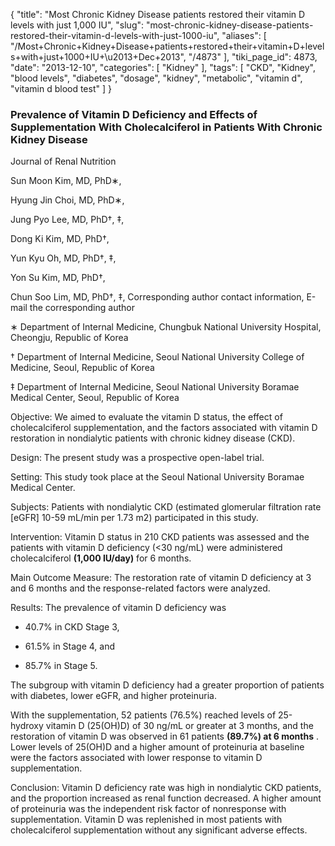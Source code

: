 {
    "title": "Most Chronic Kidney Disease patients restored their vitamin D levels with just 1,000 IU",
    "slug": "most-chronic-kidney-disease-patients-restored-their-vitamin-d-levels-with-just-1000-iu",
    "aliases": [
        "/Most+Chronic+Kidney+Disease+patients+restored+their+vitamin+D+levels+with+just+1000+IU+\u2013+Dec+2013",
        "/4873"
    ],
    "tiki_page_id": 4873,
    "date": "2013-12-10",
    "categories": [
        "Kidney"
    ],
    "tags": [
        "CKD",
        "Kidney",
        "blood levels",
        "diabetes",
        "dosage",
        "kidney",
        "metabolic",
        "vitamin d",
        "vitamin d blood test"
    ]
}


### Prevalence of Vitamin D Deficiency and Effects of Supplementation With Cholecalciferol in Patients With Chronic Kidney Disease

Journal of Renal Nutrition

Sun Moon Kim, MD, PhD∗,

Hyung Jin Choi, MD, PhD∗,

Jung Pyo Lee, MD, PhD†, ‡,

Dong Ki Kim, MD, PhD†,

Yun Kyu Oh, MD, PhD†, ‡,

Yon Su Kim, MD, PhD†,

Chun Soo Lim, MD, PhD†, ‡, Corresponding author contact information, E-mail the corresponding author

∗ Department of Internal Medicine, Chungbuk National University Hospital, Cheongju, Republic of Korea

† Department of Internal Medicine, Seoul National University College of Medicine, Seoul, Republic of Korea

‡ Department of Internal Medicine, Seoul National University Boramae Medical Center, Seoul, Republic of Korea

Objective: We aimed to evaluate the vitamin D status, the effect of cholecalciferol supplementation, and the factors associated with vitamin D restoration in nondialytic patients with chronic kidney disease (CKD).

Design: The present study was a prospective open-label trial.

Setting: This study took place at the Seoul National University Boramae Medical Center.

Subjects: Patients with nondialytic CKD (estimated glomerular filtration rate <span>[eGFR]</span> 10-59 mL/min per 1.73 m2) participated in this study.

Intervention: Vitamin D status in 210 CKD patients was assessed and the patients with vitamin D deficiency (<30 ng/mL) were administered cholecalciferol  **(1,000 IU/day)**  for 6 months.

Main Outcome Measure: The restoration rate of vitamin D deficiency at 3 and 6 months and the response-related factors were analyzed.

Results: The prevalence of vitamin D deficiency was 

* 40.7% in CKD Stage 3, 

* 61.5% in Stage 4, and 

* 85.7% in Stage 5. 

The subgroup with vitamin D deficiency had a greater proportion of patients with diabetes, lower eGFR, and higher proteinuria. 

With the supplementation, 52 patients (76.5%) reached levels of 25-hydroxy vitamin D (25(OH)D) of 30 ng/mL or greater at 3 months, and the restoration of vitamin D was observed in 61 patients  **(89.7%) at 6 months** . Lower levels of 25(OH)D and a higher amount of proteinuria at baseline were the factors associated with lower response to vitamin D supplementation.

Conclusion: Vitamin D deficiency rate was high in nondialytic CKD patients, and the proportion increased as renal function decreased. A higher amount of proteinuria was the independent risk factor of nonresponse with supplementation. Vitamin D was replenished in most patients with cholecalciferol supplementation without any significant adverse effects.